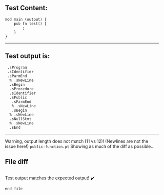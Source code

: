 
Test Content: 
-------------------------
```
mod main (output) {
    pub fn test() {
        ;
    }
}
```
------------------------
Test output is: 
-------------------------
```
 .sProgram
 .sIdentifier
 .sParmEnd
  % .sNewLine
  .sBegin
  .sProcedure
  .sIdentifier
  .sPublic
   .sParmEnd
   % .sNewLine
   .sBegin
  % .sNewLine
  .sNullStmt
  % .sNewLine
  .sEnd

```
------------------------
Warning, output length does not match (11 vs 12)!  (Newlines are not the issue here!) `public-function.pt`
Showing as much of the diff as possible...

File diff
-------------------------
```diff

```
Test output matches the expected output! :heavy_check_mark:

```
end file
